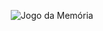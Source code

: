 <p align="center">
  <img src="[./src/images/Captura de tela.jpeg](https://github.com/DrySiqu3ira/js-emoji-memory-game-me/blob/main/src/image/Captura%20de%20tela-do%20jogo.jpeg?raw=tru)" alt="Jogo da Memória">
</p>

